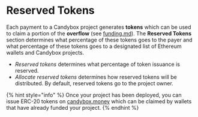 # Reserved Tokens

Each payment to a Candybox project generates **tokens** which can be used to claim a portion of the **overflow** (see [funding.md](funding.md "mention")). The **Reserved Tokens** section determines what percentage of these tokens goes to the payer and what percentage of these tokens goes to a designated list of Ethereum wallets and Candybox projects.

* _Reserved tokens_ determines what percentage of token issuance is reserved.
* _Allocate reserved tokens_ determines how reserved tokens will be distributed. By default, reserved tokens go to the project owner.

{% hint style="info" %}
Once your project has been deployed, you can issue ERC-20 tokens on [candybox.money](https://www.candybox.money) which can be claimed by wallets that have already funded your project.
{% endhint %}

